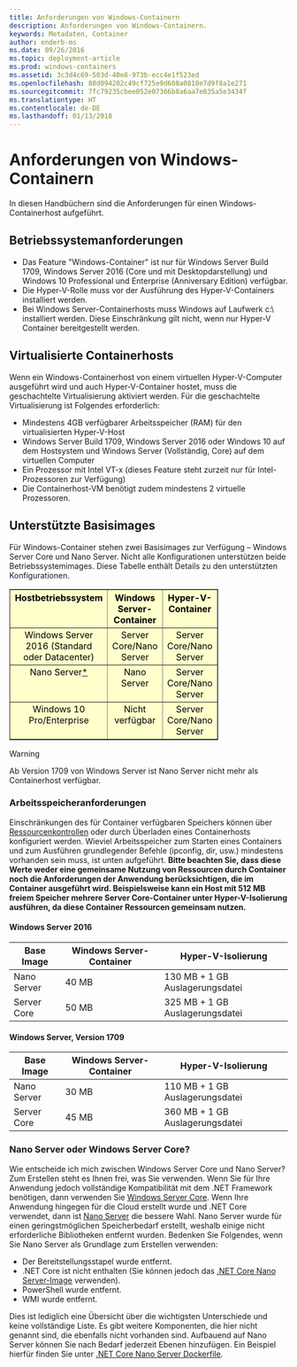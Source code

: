 ```yaml
---
title: Anforderungen von Windows-Containern
description: Anforderungen von Windows-Containern.
keywords: Metadaten, Container
author: enderb-ms
ms.date: 09/26/2016
ms.topic: deployment-article
ms.prod: windows-containers
ms.assetid: 3c3d4c69-503d-40e8-973b-ecc4e1f523ed
ms.openlocfilehash: 88d094202c49cf725e9d608a0810e7d9f8a1e271
ms.sourcegitcommit: 7fc79235cbee052e07366b8a6aa7e035a5e3434f
ms.translationtype: HT
ms.contentlocale: de-DE
ms.lasthandoff: 01/13/2018
---
```

# <a name="windows-container-requirements"></a>Anforderungen von Windows-Containern

In diesen Handbüchern sind die Anforderungen für einen Windows-Containerhost aufgeführt.

## <a name="os-requirements"></a>Betriebssystemanforderungen

- Das Feature "Windows-Container" ist nur für Windows Server Build 1709, Windows Server 2016 (Core und mit Desktopdarstellung) und Windows 10 Professional und Enterprise (Anniversary Edition) verfügbar.
- Die Hyper-V-Rolle muss vor der Ausführung des Hyper-V-Containers installiert werden.
- Bei Windows Server-Containerhosts muss Windows auf Laufwerk c:\ installiert werden. Diese Einschränkung gilt nicht, wenn nur Hyper-V Container bereitgestellt werden.

## <a name="virtualized-container-hosts"></a>Virtualisierte Containerhosts

Wenn ein Windows-Containerhost von einem virtuellen Hyper-V-Computer ausgeführt wird und auch Hyper-V-Container hostet, muss die geschachtelte Virtualisierung aktiviert werden. Für die geschachtelte Virtualisierung ist Folgendes erforderlich:

- Mindestens 4GB verfügbarer Arbeitsspeicher (RAM) für den virtualisierten Hyper-V-Host
- Windows Server Build 1709, Windows Server 2016 oder Windows 10 auf dem Hostsystem und Windows Server (Vollständig, Core) auf dem virtuellen Computer
- Ein Prozessor mit Intel VT-x (dieses Feature steht zurzeit nur für Intel-Prozessoren zur Verfügung)
- Die Containerhost-VM benötigt zudem mindestens 2 virtuelle Prozessoren.

## <a name="supported-base-images"></a>Unterstützte Basisimages

Für Windows-Container stehen zwei Basisimages zur Verfügung – Windows Server Core und Nano Server. Nicht alle Konfigurationen unterstützen beide Betriebssystemimages. Diese Tabelle enthält Details zu den unterstützten Konfigurationen.

<table border="1" style="background-color:FFFFCC;border-collapse:collapse;border:1px solid FFCC00;color:000000;width:75%" cellpadding="5" cellspacing="5">
<thead>
<tr valign="top">
<th><center>Hostbetriebssystem</center></th>
<th><center>Windows Server-Container</center></th>
<th><center>Hyper-V-Container</center></th>
</tr>
</thead>
<tbody>
<tr valign="top">
<td><center>Windows Server 2016 (Standard oder Datacenter)</center></td>
<td><center>Server Core/Nano Server</center></td>
<td><center>Server Core/Nano Server</center></td>
</tr>
<tr valign="top">
<td><center>Nano Server<a href="#warn-1">*</a></center></td>
<td><center> Nano Server</center></td>
<td><center>Server Core/Nano Server</center></td>
</tr>
<tr valign="top">
<td><center>Windows 10 Pro/Enterprise</center></td>
<td><center>Nicht verfügbar</center></td>
<td><center>Server Core/Nano Server</center></td>
</tr>
</tbody>
</table>

> [!Warning]  
> <span id="warn-1">Ab Version 1709 von Windows Server ist Nano Server nicht mehr als Containerhost verfügbar.</span>


### <a name="memory-requirments"></a>Arbeitsspeicheranforderungen
Einschränkungen des für Container verfügbaren Speichers können über [Ressourcenkontrollen](https://docs.microsoft.com/en-us/virtualization/windowscontainers/manage-containers/resource-controls) oder durch Überladen eines Containerhosts konfiguriert werden.  Wieviel Arbeitsspeicher zum Starten eines Containers und zum Ausführen grundlegender Befehle (ipconfig, dir, usw.) mindestens vorhanden sein muss, ist unten aufgeführt.  __Bitte beachten Sie, dass diese Werte weder eine gemeinsame Nutzung von Ressourcen durch Container noch die Anforderungen der Anwendung berücksichtigen, die im Container ausgeführt wird.  Beispielsweise kann ein Host mit 512 MB freiem Speicher mehrere Server Core-Container unter Hyper-V-Isolierung ausführen, da diese Container Ressourcen gemeinsam nutzen.__

#### <a name="windows-server-2016"></a>Windows Server 2016
| Base Image  | Windows Server-Container | Hyper-V-Isolierung    |
| ----------- | ------------------------ | -------------------- |
| Nano Server | 40 MB                     | 130 MB + 1 GB Auslagerungsdatei |
| Server Core | 50 MB                     | 325 MB + 1 GB Auslagerungsdatei |

#### <a name="windows-server-version-1709"></a>Windows Server, Version 1709
| Base Image  | Windows Server-Container | Hyper-V-Isolierung    |
| ----------- | ------------------------ | -------------------- |
| Nano Server | 30 MB                     | 110 MB + 1 GB Auslagerungsdatei |
| Server Core | 45 MB                     | 360 MB + 1 GB Auslagerungsdatei |


### <a name="nano-server-vs-windows-server-core"></a>Nano Server oder Windows Server Core?

Wie entscheide ich mich zwischen Windows Server Core und Nano Server? Zum Erstellen steht es Ihnen frei, was Sie verwenden. Wenn Sie für Ihre Anwendung jedoch vollständige Kompatibilität mit dem .NET Framework benötigen, dann verwenden Sie [Windows Server Core](https://hub.docker.com/r/microsoft/windowsservercore/). Wenn Ihre Anwendung hingegen für die Cloud erstellt wurde und .NET Core verwendet, dann ist [Nano Server](https://hub.docker.com/r/microsoft/nanoserver/) die bessere Wahl. Nano Server wurde für einen geringstmöglichen Speicherbedarf erstellt, weshalb einige nicht erforderliche Bibliotheken entfernt wurden. Bedenken Sie Folgendes, wenn Sie Nano Server als Grundlage zum Erstellen verwenden:

- Der Bereitstellungsstapel wurde entfernt.
- .NET Core ist nicht enthalten (Sie können jedoch das [.NET Core Nano Server-Image](https://hub.docker.com/r/microsoft/dotnet/) verwenden).
- PowerShell wurde entfernt.
- WMI wurde entfernt.

Dies ist lediglich eine Übersicht über die wichtigsten Unterschiede und keine vollständige Liste. Es gibt weitere Komponenten, die hier nicht genannt sind, die ebenfalls nicht vorhanden sind. Aufbauend auf Nano Server können Sie nach Bedarf jederzeit Ebenen hinzufügen. Ein Beispiel hierfür finden Sie unter [.NET Core Nano Server Dockerfile](https://github.com/dotnet/dotnet-docker/blob/master/2.0/sdk/nanoserver/amd64/Dockerfile).

